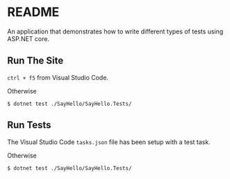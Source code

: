 # README

An application that demonstrates how to write different types of tests using ASP.NET core.

## Run The Site

`ctrl + f5` from Visual Studio Code.

Otherwise

```Shell
$ dotnet test ./SayHello/SayHello.Tests/
```

## Run Tests

The Visual Studio Code `tasks.json` file has been setup with a test task.

Otherwise

```Shell
$ dotnet test ./SayHello/SayHello.Tests/
```
